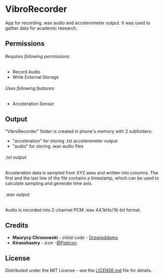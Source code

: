 # VibroRecorder
App for recording .wav audio and accelerometer output. It was used to gather data for academic research.


## Permissions
###### Requires following permissions: 
- Record Audio 
- Write External Storage

###### Uses following features: 
- Acceleration Sensor

## Output
"VibroRecorder" folder is created in phone's memory with 2 subfolders:
- "acceleration" for storing .txt accelerometer output
- "audio" for storing .wav audio files

###### .txt output
Acceleration data is sampled from XYZ axes and written into columns. The first and the last line of the file contains a timestamp, which can be used to calculate sampling and generate time axis. 

###### .wav output
Audio is recorded into 2-channel PCM .wav 44.1kHz/16-bit format. 

## Credits
- **Maurycy Chronowski** - *initial code* - [Drzwioddomu](https://github.com/Drzwioddomu)
- **Kiranshastry** - *icon* -[@Flaticon](https://www.flaticon.com/authors/kiranshastry)

## License 
Distributed under the MIT License - see the [LICENSE.md](https://github.com/Drzwioddomu/VibroRecorder/blob/master/LICENSE.md) file for details.

